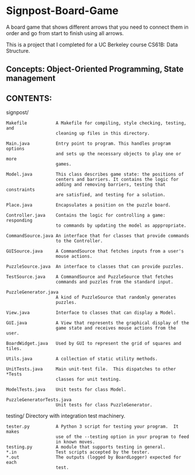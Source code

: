 # Signpost-Board-Game
A board game that shows different arrows that you need to connect them in order and go from start to finish using all arrows.

This is a project that I completed for a UC Berkeley course CS61B: Data Structure. 

## Concepts: Object-Oriented Programming, State management
 

CONTENTS:
---------

signpost/

    Makefile           A Makefile for compiling, style checking, testing, and
                       cleaning up files in this directory.

    Main.java          Entry point to program. This handles program options
                       and sets up the necessary objects to play one or more
                       games.

    Model.java         This class describes game state: the positions of
                       centers and barriers. It contains the logic for
                       adding and removing barriers, testing that constraints
                       are satisfied, and testing for a solution.

    Place.java         Encapsulates a position on the puzzle board.

    Controller.java    Contains the logic for controlling a game: responding
                       to commands by updating the model as apppropriate.

    CommandSource.java An interface that for classes that provide commands
                       to the Controller.

    GUISource.java     A CommandSource that fetches inputs from a user's
                       mouse actions.

    PuzzleSource.java  An interface to classes that can provide puzzles.

    TestSource.java    A CommandSource and PuzzleSource that fetches
                       commands and puzzles from the standard input.

    PuzzleGenerator.java
                       A kind of PuzzleSource that randomly generates
                       puzzles.

    View.java          Interface to classes that can display a Model.

    GUI.java           A View that represents the graphical display of the
                       game state and receives mouse actions from the user.

    BoardWidget.java   Used by GUI to represent the grid of squares and tiles.

    Utils.java         A collection of static utility methods.

    UnitTests.java     Main unit-test file.  This dispatches to other *Tests
                       classes for unit testing.

    ModelTests.java    Unit tests for class Model.

    PuzzleGeneratorTests.java
                       Unit tests for class PuzzleGenerator.


testing/                 Directory with integration test machinery.

    tester.py          A Python 3 script for testing your program.  It makes
                       use of the --testing option in your program to feed
                       in known moves.
    testing.py         A module that supports testing in general.
    *.in               Test scripts accepted by the tester.
    *.out              The outputs (logged by BoardLogger) expected for each
                       test.
